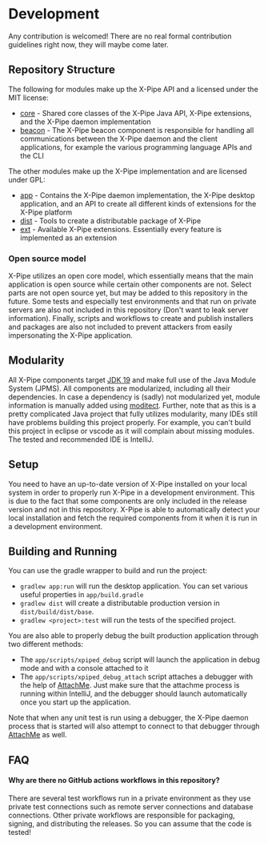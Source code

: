 # Development

Any contribution is welcomed!
There are no real formal contribution guidelines right now, they will maybe come later.

## Repository Structure

The following for modules make up the X-Pipe API and a licensed under the MIT license:

- [core](core) - Shared core classes of the X-Pipe Java API, X-Pipe extensions, and the X-Pipe daemon implementation
- [beacon](beacon) - The X-Pipe beacon component is responsible for handling all communications between the X-Pipe
  daemon
  and the client applications, for example the various programming language APIs and the CLI

The other modules make up the X-Pipe implementation and are licensed under GPL:

- [app](app) - Contains the X-Pipe daemon implementation, the X-Pipe desktop application, and an
  API to create all different kinds of extensions for the X-Pipe platform
- [dist](dist) - Tools to create a distributable package of X-Pipe
- [ext](ext) - Available X-Pipe extensions. Essentially every feature is implemented as an extension

### Open source model

X-Pipe utilizes an open core model, which essentially means that
the main application is open source while certain other components are not.
Select parts are not open source yet, but may be added to this repository in the future.
Some tests and especially test environments and that run on private servers
are also not included in this repository (Don't want to leak server information).
Finally, scripts and workflows to create and publish installers and packages
are also not included to prevent attackers from easily impersonating the X-Pipe application.

## Modularity

All X-Pipe components target [JDK 19](https://openjdk.java.net/projects/jdk/19/) and make full use of the Java Module System (JPMS).
All components are modularized, including all their dependencies.
In case a dependency is (sadly) not modularized yet, module information is manually added using [moditect](https://github.com/moditect/moditect-gradle-plugin).
Further, note that as this is a pretty complicated Java project that fully utilizes modularity,
many IDEs still have problems building this project properly.
For example, you can't build this project in eclipse or vscode as it will complain about missing modules.
The tested and recommended IDE is IntelliJ.

## Setup

You need to have an up-to-date version of X-Pipe installed on your local system in order to properly
run X-Pipe in a development environment.
This is due to the fact that some components are only included in the release version and not in this repository.
X-Pipe is able to automatically detect your local installation and fetch the required
components from it when it is run in a development environment.

## Building and Running

You can use the gradle wrapper to build and run the project:
- `gradlew app:run` will run the desktop application. You can set various useful properties in `app/build.gradle`
- `gradlew dist` will create a distributable production version in `dist/build/dist/base`.
- `gradlew <project>:test` will run the tests of the specified project.

You are also able to properly debug the built production application through two different methods:
- The `app/scripts/xpiped_debug` script will launch the application in debug mode and with a console attached to it
- The `app/scripts/xpiped_debug_attach` script attaches a debugger with the help of [AttachMe](https://plugins.jetbrains.com/plugin/13263-attachme).
  Just make sure that the attachme process is running within IntelliJ, and the debugger should launch automatically once you start up the application.

Note that when any unit test is run using a debugger, the X-Pipe daemon process that is started will also attempt
to connect to that debugger through [AttachMe](https://plugins.jetbrains.com/plugin/13263-attachme) as well.

## FAQ

#### Why are there no GitHub actions workflows in this repository?

There are several test workflows run in a private environment as they use private test connections
such as remote server connections and database connections.
Other private workflows are responsible for packaging, signing, and distributing the releases.
So you can assume that the code is tested!
